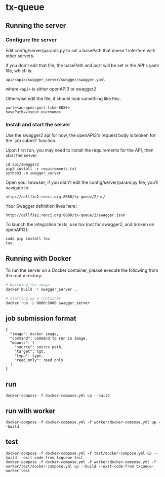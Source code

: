 # tx-queue

## Running the server
### Configure the server
Edit config/server/params.py to set a basePath that doesn't interfere with other servers.

If you don't edit that file, the basePath and port will be set in the API's yaml file, which is:
```
api/<api>/swagger_server/swagger/swagger.yaml
```
where ```<api>``` is either openAPI3 or swagger2
  
Otherwise edit the file, it should look something like this:
```
port=<an-open-port-like-8080>
basePath=/<your-username>
```
### Install and start the server
Use the swagger2 api for now, the openAPI3's request body is broken for the 'job submit' function.

Upon first run, you may need to install the requirements for the API, then start the server.
```
cd api/swagger2
pip3 install -r requirements.txt
python3 -m swagger_server
```
Open your browser; if you didn't edit the config/server/param.py file, you'll navigate to:
```
http://cellfie2.renci.org:8080/tx-queue/2/ui/
```
Your Swagger definition lives here:
```
http://cellfie2.renci.org:8080/tx-queue/2/swagger.json
```

To launch the integration tests, use tox (not for swagger2, and broken on openAPI3):
```
sudo pip install tox
tox
```

## Running with Docker

To run the server on a Docker container, please execute the following from the root directory:

```bash
# building the image
docker build -t swagger_server .

# starting up a container
docker run -p 8080:8080 swagger_server
```


## job submission format
```
{
  "image": docker image,
  "command": command to run in image,
  "mounts": [
    "source": source path,
    "target": tgt,
    "type": type,
    "read_only": read only
  ]
}
```



## run
```
docker-compose -f docker-compose.yml up --build
```

## run with worker
```
docker-compose -f docker-compose.yml -f worker/docker-compose.yml up --build
```


## test
```
docker-compose -f docker-compose.yml -f test/docker-compose.yml up --build --exit-code-from txqueue-test
docker-compose -f docker-compose.yml -f worker/docker-compose.yml -f worker/test/docker-compose.yml up --build --exit-code-from txqueue-worker-test

```
